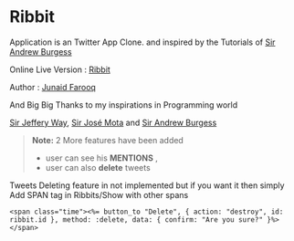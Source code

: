 Ribbit
======



Application is an Twitter App Clone. and inspired by the Tutorials of 
 [Sir Andrew Burgess](https://twitter.com/andrew8088)

Online Live Version : [Ribbit](https://zainjunistan.herokuapp.com/)

Author : [Junaid Farooq](http://ijunaidfarooq.herokuapp.com/)

And Big Big Thanks to my inspirations in Programming world

[Sir Jeffery Way](https://twitter.com/jeffrey_way), [Sir José Mota](https://twitter.com/josemotanet) and [Sir Andrew Burgess](https://twitter.com/andrew8088)


> **Note:** 2 More features have been added
> - user can see his **MENTIONS** ,
> - user can also **delete** tweets

Tweets Deleting feature in not implemented but if you want it then simply Add SPAN tag in Ribbits/Show with other spans

```
<span class="time"><%= button_to "Delete", { action: "destroy", id: ribbit.id }, method: :delete, data: { confirm: "Are you sure?" }%></span>
```
